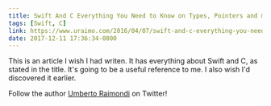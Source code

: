 ```yaml
---
title: Swift And C Everything You Need to Know on Types, Pointers and more
tags: [Swift, C]
link: https://www.uraimo.com/2016/04/07/swift-and-c-everything-you-need-to-know/
date: 2017-12-11 17:36:34-0800
---
```


This is an article I wish I had writen. It has everything about Swift and C, as stated in the title. It's
going to be a useful reference to me. I also wish I'd discovered it earlier.

Follow the author [Umberto Raimondi][0] on Twitter!

[0]: https://twitter.com/uraimo
